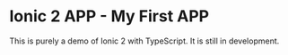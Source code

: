 # Ionic 2 APP - My First APP

This is purely a demo of Ionic 2 with TypeScript. It is still in development.
